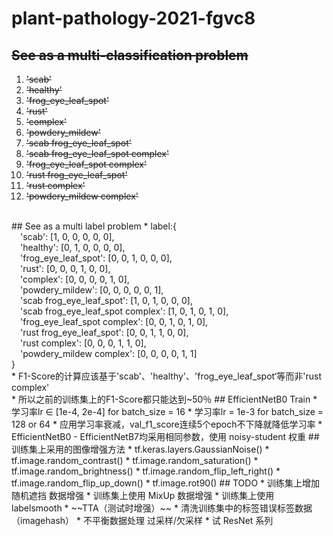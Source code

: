 # plant-pathology-2021-fgvc8
## ~~See as a multi-classification problem~~
1. ~~'scab'~~
2. ~~'healthy'~~
3. ~~'frog_eye_leaf_spot'~~
4. ~~'rust'~~
5. ~~'complex'~~
6. ~~'powdery_mildew'~~
7. ~~'scab frog_eye_leaf_spot'~~
8. ~~'scab frog_eye_leaf_spot complex'~~
9. ~~'frog_eye_leaf_spot complex'~~
10. ~~'rust frog_eye_leaf_spot'~~
11. ~~'rust complex'~~
12. ~~'powdery_mildew complex'~~
<br/>
## See as a multi label problem
* label:{<br/>
&emsp;'scab': [1, 0, 0, 0, 0, 0],<br/>
&emsp;'healthy': [0, 1, 0, 0, 0, 0],<br/>
&emsp;'frog_eye_leaf_spot': [0, 0, 1, 0, 0, 0],<br/>
&emsp;'rust': [0, 0, 0, 1, 0, 0],<br/>
&emsp;'complex': [0, 0, 0, 0, 1, 0],<br/>
&emsp;'powdery_mildew': [0, 0, 0, 0, 0, 1],<br/>
&emsp;'scab frog_eye_leaf_spot': [1, 0, 1, 0, 0, 0],<br/>
&emsp;'scab frog_eye_leaf_spot complex': [1, 0, 1, 0, 1, 0],<br/>
&emsp;'frog_eye_leaf_spot complex': [0, 0, 1, 0, 1, 0],<br/>
&emsp;'rust frog_eye_leaf_spot': [0, 0, 1, 1, 0, 0],<br/>
&emsp;'rust complex': [0, 0, 0, 1, 1, 0],<br/>
&emsp;'powdery_mildew complex': [0, 0, 0, 0, 1, 1]<br/>
}<br/>
* F1-Score的计算应该基于'scab'、'healthy'、'frog_eye_leaf_spot‘等而非'rust complex'<br/>
* 所以之前的训练集上的F1-Score都只能达到~50％
## EfficientNetB0 Train
* 学习率lr ∈ [1e-4, 2e-4] for batch_size = 16
* 学习率lr = 1e-3 for batch_size = 128 or 64
* 应用学习率衰减，val_f1_score连续5个epoch不下降就降低学习率
* EfficientNetB0 - EfficientNetB7均采用相同参数，使用 noisy-student 权重
## 训练集上采用的图像增强方法
* tf.keras.layers.GaussianNoise()
* tf.image.random_contrast()
* tf.image.random_saturation()
* tf.image.random_brightness()
* tf.image.random_flip_left_right()
* tf.image.random_flip_up_down()
* tf.image.rot90()
## TODO
* 训练集上增加 随机遮挡 数据增强
* 训练集上使用 MixUp 数据增强
* 训练集上使用 labelsmooth
* ~~TTA（测试时增强）~~
* 清洗训练集中的标签错误标签数据（imagehash）
* 不平衡数据处理 过采样/欠采样
* 试 ResNet 系列
